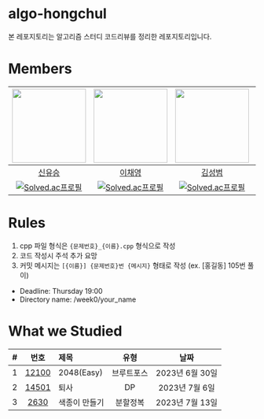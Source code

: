 # algo-hongchul
본 레포지토리는 알고리즘 스터디 코드리뷰를 정리한 레포지토리입니다.

# Members
|                           <img src="https://github.com/Youthhing.png" width=150/>                           |                          <img src="https://github.com/lcy923.png" width=150/>                           |                       <img src="https://github.com/ghdeo.png" width=150 />                        |                         <img src="https://github.com/dino9881.png" width=150/>                          |
|:-----------------------------------------------------------------------------------------------------------:|:-------------------------------------------------------------------------------------------------------:|:-------------------------------------------------------------------------------------------------:|:-------------------------------------------------------------------------------------------------------:|
|                                     [신유승](https://github.com/Youthhing)                                     |                                 [이채영](https://github.com/lcy923)                                  |                                  [김성범](https://github.com/ghdeo)                                  |                                   [김종호](https://github.com/dino9881)                                    |
| [![Solved.ac프로필](http://mazassumnida.wtf/api/mini/generate_badge?boj=boysoeng)](https://solved.ac/boysoeng) | [![Solved.ac프로필](http://mazassumnida.wtf/api/mini/generate_badge?boj=stella923)](https://solved.ac/stella923) | [![Solved.ac프로필](http://mazassumnida.wtf/api/mini/generate_badge?boj=lsd)](https://solved.ac/lsd) | [![Solved.ac프로필](http://mazassumnida.wtf/api/mini/generate_badge?boj=te0541)](https://solved.ac/te0541) |

# Rules
1. cpp 파일 형식은 `{문제번호}_{이름}.cpp` 형식으로 작성
2. 코드 작성시 주석 추가 요망
3. 커밋 메시지는 `[{이름}] {문제번호}번 {메시지}` 형태로 작성 (ex. \[홍길동] 105번 풀이)
* Deadline: Thursday 19:00
* Directory name: /week0/your_name

# What we Studied

|#|                       번호                       | 제목         |  유형   |      날짜      |
|:-:|:----------------------------------------------:|:-----------|:-----:|:------------:|
|1| [12100](https://www.acmicpc.net/problem/12100) | 2048(Easy) | 브루트포스 | 2023년 6월 30일 |
|2| [14501](https://www.acmicpc.net/problem/14501) | 퇴사 | DP | 2023년 7월 6일 |
|3| [2630](https://www.acmicpc.net/problem/2630) | 색종이 만들기 | 분할정복 | 2023년 7월 13일 |

